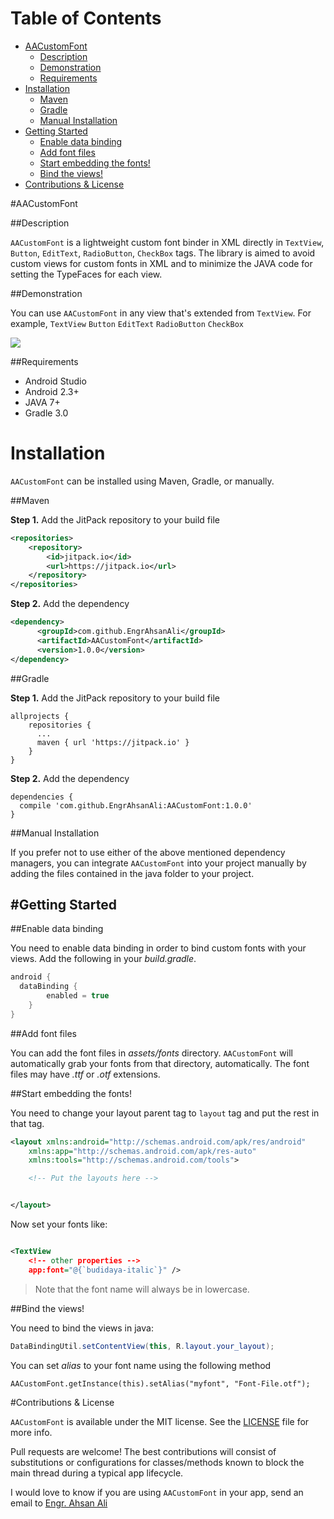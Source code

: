 # Table of Contents

- [AACustomFont](#section-id-4)
  - [Description](#section-id-10)
  - [Demonstration](#section-id-16)
  - [Requirements](#section-id-26)
- [Installation](#section-id-32)
  - [Maven](#section-id-37)
  - [Gradle](#section-id-63)
  - [Manual Installation](#section-id-82)
- [Getting Started](#section-id-87)
  - [Enable data binding](#section-id-90)
  - [Add font files](#section-id-104)
  - [Start embedding the fonts!](#section-id-112)
  - [Bind the views!](#section-id-132)
- [Contributions & License](#section-id-156)


<div id='section-id-4'/>

#AACustomFont

<div id='section-id-10'/>

##Description

`AACustomFont` is a lightweight custom font binder in XML directly in `TextView`, `Button`, `EditText`, `RadioButton`, `CheckBox` tags. The library is aimed to avoid custom views for custom fonts in XML and to minimize the JAVA code for setting the TypeFaces for each view.

<div id='section-id-16'/>

##Demonstration

You can use `AACustomFont` in any view that's extended from `TextView`.
For example, 
`TextView`
`Button`
`EditText`
`RadioButton`
`CheckBox` 


![](https://github.com/EngrAhsanAli/AACustomFont/blob/master/Screenshots/demo.png)


<div id='section-id-26'/>

##Requirements

- Android Studio
- Android 2.3+
- JAVA 7+
- Gradle 3.0

<div id='section-id-32'/>

# Installation

`AACustomFont` can be installed using Maven, Gradle, or manually.


<div id='section-id-37'/>

##Maven

**Step 1.** Add the JitPack repository to your build file

```xml
<repositories>
    <repository>
        <id>jitpack.io</id>
        <url>https://jitpack.io</url>
    </repository>
</repositories>
```
**Step 2.** Add the dependency

```xml
<dependency>
      <groupId>com.github.EngrAhsanAli</groupId>
      <artifactId>AACustomFont</artifactId>
      <version>1.0.0</version>
</dependency>
```

<div id='section-id-63'/>

##Gradle

**Step 1.** Add the JitPack repository to your build file

```
allprojects {
    repositories {
      ...
      maven { url 'https://jitpack.io' }
    }
}
```
**Step 2.** Add the dependency

```
dependencies {
  compile 'com.github.EngrAhsanAli:AACustomFont:1.0.0'
}
```
<div id='section-id-82'/>

##Manual Installation

If you prefer not to use either of the above mentioned dependency managers, you can integrate `AACustomFont` into your project manually by adding the files contained in the java folder to your project.


<div id='section-id-87'/>

#Getting Started
----------

<div id='section-id-90'/>

##Enable data binding

You need to enable data binding in order to bind custom fonts with your views. Add the following in your *build.gradle*.
 
```java
android {
  dataBinding {
        enabled = true
    }
}
```

<div id='section-id-104'/>

##Add font files

You can add the font files in *assets/fonts* directory. `AACustomFont` will automatically grab your fonts from that directory, automatically. The font files may have *.ttf* or *.otf* extensions.

<div id='section-id-112'/>

##Start embedding the fonts!

You need to change your layout parent tag to `layout` tag and put the rest in that tag.

```xml
<layout xmlns:android="http://schemas.android.com/apk/res/android"
    xmlns:app="http://schemas.android.com/apk/res-auto"
    xmlns:tools="http://schemas.android.com/tools">

    <!-- Put the layouts here -->


</layout>
```

Now set your fonts like:

```xml

<TextView
    <!-- other properties -->
    app:font="@{`budidaya-italic`}" />
```
> Note that the font name will always be in lowercase.

<div id='section-id-132'/>

##Bind the views!

You need to bind the views in java:

```java
DataBindingUtil.setContentView(this, R.layout.your_layout);
```

You can set *alias* to your font name using the following method

``` 
AACustomFont.getInstance(this).setAlias("myfont", "Font-File.otf");
```

<div id='section-id-156'/>

#Contributions & License

`AACustomFont` is available under the MIT license. See the [LICENSE](./LICENSE) file for more info.

Pull requests are welcome! The best contributions will consist of substitutions or configurations for classes/methods known to block the main thread during a typical app lifecycle.

I would love to know if you are using `AACustomFont` in your app, send an email to [Engr. Ahsan Ali](mailto:hafiz.m.ahsan.ali@gmail.com)

